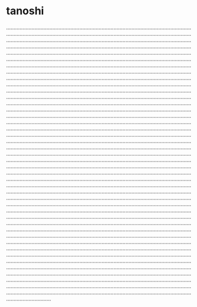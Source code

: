 # tanoshi

..................................................................................................................................................................................................................................................................................................................................................................................................................................................................................................................................................................................................................................................................................................................................................................................................................................................................................................................................................................................................................................................................................................................................................................................................................................................................................................................................................................................................................................................................................................................................................................................................................................................................................................................................................................................................................................................................................................................................................................................................................................................................................................................................................................................................................................................................................................................................................................................................................................................................................................................................................................................................................................................................................................................................................................................................................................................................................................................................................................................................................................................................................................................................................................................................................................................................................................................................................................................................................................................................................................................................................................................................................................................................................................................................................................................................................................................................................................................................................................................................................................................................................................................................................................................................................................................................................................................................................................................................................................................................................................................................................................................................................................................................................................................................................................................................................................................................................................................................................................................................................................................................................................................................................................................................................................................................................................................................................................................................................................................................................................................................................................................